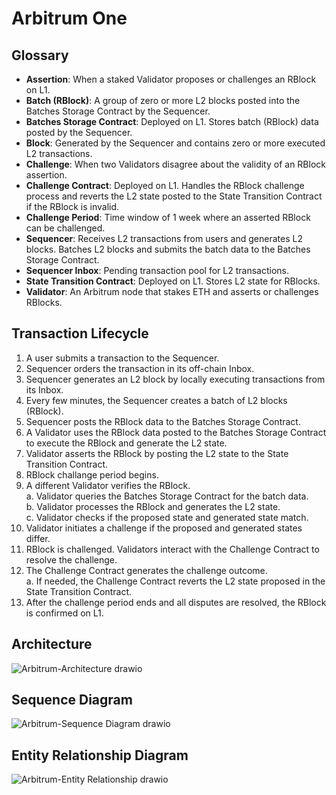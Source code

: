 # Arbitrum One

## Glossary

- **Assertion**: When a staked Validator proposes or challenges an RBlock on L1.
- **Batch (RBlock)**: A group of zero or more L2 blocks posted into the Batches Storage Contract by the Sequencer.
- **Batches Storage Contract**: Deployed on L1. Stores batch (RBlock) data posted by the Sequencer.
- **Block**: Generated by the Sequencer and contains zero or more executed L2 transactions.
- **Challenge**: When two Validators disagree about the validity of an RBlock assertion.
- **Challenge Contract**: Deployed on L1. Handles the RBlock challenge process and reverts the L2 state posted to the State Transition Contract if the RBlock is invalid.
- **Challenge Period**: Time window of 1 week where an asserted RBlock can be challenged.
- **Sequencer**: Receives L2 transactions from users and generates L2 blocks. Batches L2 blocks and submits the batch data to the Batches Storage Contract.
- **Sequencer Inbox**: Pending transaction pool for L2 transactions.
- **State Transition Contract**: Deployed on L1. Stores L2 state for RBlocks.
- **Validator**: An Arbitrum node that stakes ETH and asserts or challenges RBlocks. 

## Transaction Lifecycle

1. A user submits a transaction to the Sequencer.
2. Sequencer orders the transaction in its off-chain Inbox.
3. Sequencer generates an L2 block by locally executing transactions from its Inbox. 
4. Every few minutes, the Sequencer creates a batch of L2 blocks (RBlock).
5. Sequencer posts the RBlock data to the Batches Storage Contract.
6. A Validator uses the RBlock data posted to the Batches Storage Contract to execute the RBlock and generate the L2 state.
7. Validator asserts the RBlock by posting the L2 state to the State Transition Contract.
8. RBlock challange period begins.
9. A different Validator verifies the RBlock.<br>
    a. Validator queries the Batches Storage Contract for the batch data.<br>
    b. Validator processes the RBlock and generates the L2 state.<br>
    c. Validator checks if the proposed state and generated state match.
10. Validator initiates a challenge if the proposed and generated states differ.
11. RBlock is challenged. Validators interact with the Challenge Contract to resolve the challenge.
12. The Challenge Contract generates the challenge outcome.<br>
    a. If needed, the Challenge Contract reverts the L2 state proposed in the State Transition Contract.
13. After the challenge period ends and all disputes are resolved, the RBlock is confirmed on L1.

## Architecture

![Arbitrum-Architecture drawio](https://github.com/quantstamp/efg-block-explorer-api/assets/118835395/f0d84582-be70-43d2-81c3-17e6742513bd)

## Sequence Diagram

![Arbitrum-Sequence Diagram drawio](https://github.com/quantstamp/efg-block-explorer-api/assets/118835395/73bd4dc4-3bab-4088-b1d6-fd40a28905aa)

## Entity Relationship Diagram

![Arbitrum-Entity Relationship drawio](https://github.com/quantstamp/efg-block-explorer-api/assets/118835395/9952ec70-06df-4b02-9ea5-69ac33baf4da)
